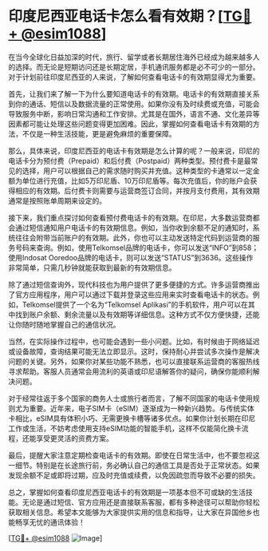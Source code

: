 # 印度尼西亚电话卡怎么看有效期？[[TG💪+ @esim1088](https://t.me/s/esim1088)]

在当今全球化日益加深的时代，旅行、留学或者长期居住海外已经成为越来越多人的选择。而无论是短期访问还是长期定居，手机通讯服务都是必不可少的一部分。对于计划前往印度尼西亚的人来说，了解如何查看电话卡的有效期显得尤为重要。

首先，让我们来了解一下为什么要知道电话卡的有效期。电话卡的有效期直接关系到你的通话、短信以及数据流量的正常使用。如果你没有及时续费或充值，可能会导致服务中断，影响日常沟通和工作安排。尤其是在国外，语言不通、文化差异等因素都可能让处理这些问题变得更加困难。因此，掌握如何查看电话卡有效期的方法，不仅是一种生活技能，更是避免麻烦的重要保障。

那么，具体来说，印度尼西亚的电话卡有效期是怎么计算的呢？一般来说，印尼的电话卡分为预付费（Prepaid）和后付费（Postpaid）两种类型。预付费卡是最常见的选择，用户可以根据自己的需求随时购买并充值。这种类型的卡通常以一定金额为单位进行充值，比如5万印尼盾、10万印尼盾等。每次充值后，你的账户会获得相应的有效期。后付费卡则需要与运营商签订合同，并按月支付费用，其有效期通常是按照账单周期来设定的。

接下来，我们重点探讨如何查看预付费电话卡的有效期。在印尼，大多数运营商都会通过短信通知用户电话卡的有效期信息。例如，当你收到余额不足的通知时，系统往往会附带当前账户的有效期。此外，你也可以主动发送特定代码到运营商的服务号码来查询。例如，使用Telkomsel品牌的电话卡，你可以发送“INFO”到858；使用Indosat Ooredoo品牌的电话卡，则可以发送“STATUS”到3636。这些操作非常简单，只需几秒钟就能获取到最新的有效期信息。

除了通过短信查询外，现代科技也为用户提供了更多便捷的方式。许多运营商推出了官方应用程序，用户可以通过下载并登录这些应用来实时查看电话卡的状态。例如，Telkomsel提供了一个名为“Telkomsel Aplikasi”的手机软件，用户可以在其中找到账户余额、剩余流量以及有效期等详细信息。这种方式不仅方便快捷，还能让你随时随地掌握自己的通信状况。

当然，在实际操作过程中，也可能会遇到一些小问题。比如，有时候由于网络延迟或设备故障，查询结果可能无法立即显示。这时，保持耐心并尝试多次操作是解决问题的关键。另外，如果你对某些功能不熟悉，也可以直接联系运营商的客服热线寻求帮助。客服人员通常会用流利的英语或印尼语解答你的疑问，确保你能顺利解决问题。

对于经常往返于多个国家的商务人士或旅行者而言，了解不同国家的电话卡使用规则尤为重要。近年来，电子SIM卡（eSIM）逐渐成为一种新兴趋势。与传统实体卡相比，eSIM具有体积小巧、无需更换卡槽等诸多优点。如果你计划长期在印尼工作或生活，不妨考虑使用支持eSIM功能的智能手机，这样不仅能简化换卡流程，还能享受更灵活的资费方案。

最后，提醒大家注意定期检查电话卡的有效期。即使在日常生活中，也不要忽视这一细节。特别是在长途旅行前，务必确认自己的通信工具是否处于正常状态。如果发现余额不足或即将过期，应及时充值或续费，以免因疏忽而导致不必要的损失。

总之，掌握如何查看印度尼西亚电话卡的有效期是一项基本但不可或缺的生活技能。无论是通过短信、官方应用还是直接联系客服，都有多种途径可以帮助你轻松获取相关信息。希望本文能够为大家提供实用的信息和指导，让大家在异国他乡也能畅享无忧的通讯体验！

[[TG💪+ @esim1088](https://t.me/s/esim1088) ![Image](https://i.postimg.cc/4NQfJmqS/Snipaste-2025-05-13-00-14-12.png)]